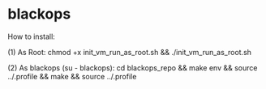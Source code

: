 # blackops

How to install:

(1) As Root:
  chmod +x init_vm_run_as_root.sh && ./init_vm_run_as_root.sh

(2) As blackops (su - blackops):
  cd blackops_repo && make env && source ../.profile && make && source ../.profile
